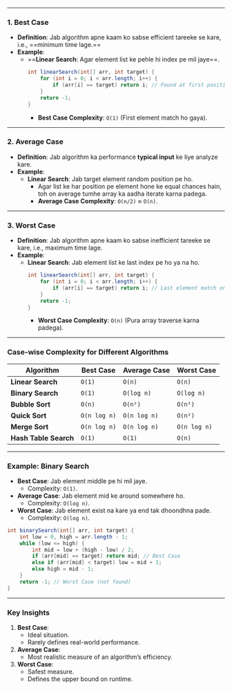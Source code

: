 


---

### **1. Best Case**
- **Definition**: Jab algorithm apne kaam ko sabse efficient tareeke se kare, i.e., ==minimum time lage.==
- **Example**: 
  - ==**Linear Search**: Agar element list ke pehle hi index pe mil jaye==.
    ```java
    int linearSearch(int[] arr, int target) {
        for (int i = 0; i < arr.length; i++) {
            if (arr[i] == target) return i; // Found at first position
        }
        return -1;
    }
    ```
    - **Best Case Complexity**: `O(1)` (First element match ho gaya).

---

### **2. Average Case**
- **Definition**: Jab algorithm ka performance **typical input** ke liye analyze kare.
- **Example**:
  - **Linear Search**: Jab target element random position pe ho.
    - Agar list ke har position pe element hone ke equal chances hain, toh on average tumhe array ka aadha iterate karna padega.
    - **Average Case Complexity**: `O(n/2)` ≈ `O(n)`.

---

### **3. Worst Case**
- **Definition**: Jab algorithm apne kaam ko sabse inefficient tareeke se kare, i.e., maximum time lage.
- **Example**: 
  - **Linear Search**: Jab element list ke last index pe ho ya na ho.
    ```java
    int linearSearch(int[] arr, int target) {
        for (int i = 0; i < arr.length; i++) {
            if (arr[i] == target) return i; // Last element match or no match
        }
        return -1;
    }
    ```
    - **Worst Case Complexity**: `O(n)` (Pura array traverse karna padega).

---

### **Case-wise Complexity for Different Algorithms**

| **Algorithm**        | **Best Case** | **Average Case** | **Worst Case**    |
|-----------------------|---------------|-------------------|-------------------|
| **Linear Search**     | `O(1)`       | `O(n)`           | `O(n)`           |
| **Binary Search**     | `O(1)`       | `O(log n)`       | `O(log n)`       |
| **Bubble Sort**       | `O(n)`       | `O(n²)`          | `O(n²)`          |
| **Quick Sort**        | `O(n log n)` | `O(n log n)`     | `O(n²)`          |
| **Merge Sort**        | `O(n log n)` | `O(n log n)`     | `O(n log n)`     |
| **Hash Table Search** | `O(1)`       | `O(1)`           | `O(n)`           |

---

### **Example: Binary Search**

- **Best Case**: Jab element middle pe hi mil jaye.
  - Complexity: `O(1)`.
- **Average Case**: Jab element mid ke around somewhere ho.
  - Complexity: `O(log n)`.
- **Worst Case**: Jab element exist na kare ya end tak dhoondhna pade.
  - Complexity: `O(log n)`.

```java
int binarySearch(int[] arr, int target) {
    int low = 0, high = arr.length - 1;
    while (low <= high) {
        int mid = low + (high - low) / 2;
        if (arr[mid] == target) return mid; // Best Case
        else if (arr[mid] < target) low = mid + 1;
        else high = mid - 1;
    }
    return -1; // Worst Case (not found)
}
```

---

### **Key Insights**

1. **Best Case**:
   - Ideal situation.
   - Rarely defines real-world performance.
2. **Average Case**:
   - Most realistic measure of an algorithm’s efficiency.
3. **Worst Case**:
   - Safest measure.
   - Defines the upper bound on runtime.
